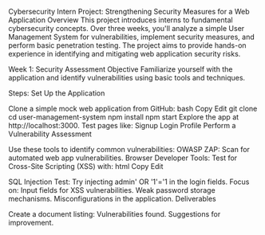 Cybersecurity Intern Project: Strengthening Security Measures for a Web Application
Overview
This project introduces interns to fundamental cybersecurity concepts. Over three weeks, you'll analyze a simple User Management System for vulnerabilities, implement security measures, and perform basic penetration testing. The project aims to provide hands-on experience in identifying and mitigating web application security risks.

Week 1: Security Assessment
Objective
Familiarize yourself with the application and identify vulnerabilities using basic tools and techniques.

Steps:
Set Up the Application

Clone a simple mock web application from GitHub:
bash
Copy
Edit
git clone <repository-url>
cd user-management-system
npm install
npm start
Explore the app at http://localhost:3000. Test pages like:
Signup
Login
Profile
Perform a Vulnerability Assessment

Use these tools to identify common vulnerabilities:
OWASP ZAP: Scan for automated web app vulnerabilities.
Browser Developer Tools: Test for Cross-Site Scripting (XSS) with:
html
Copy
Edit
<script>alert('XSS');</script>
SQL Injection Test: Try injecting admin' OR '1'='1 in the login fields.
Focus on:
Input fields for XSS vulnerabilities.
Weak password storage mechanisms.
Misconfigurations in the application.
Deliverables

Create a document listing:
Vulnerabilities found.
Suggestions for improvement.

